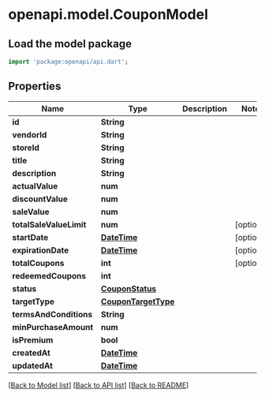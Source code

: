 # openapi.model.CouponModel

## Load the model package
```dart
import 'package:openapi/api.dart';
```

## Properties
Name | Type | Description | Notes
------------ | ------------- | ------------- | -------------
**id** | **String** |  | 
**vendorId** | **String** |  | 
**storeId** | **String** |  | 
**title** | **String** |  | 
**description** | **String** |  | 
**actualValue** | **num** |  | 
**discountValue** | **num** |  | 
**saleValue** | **num** |  | 
**totalSaleValueLimit** | **num** |  | [optional] 
**startDate** | [**DateTime**](DateTime.md) |  | [optional] 
**expirationDate** | [**DateTime**](DateTime.md) |  | [optional] 
**totalCoupons** | **int** |  | [optional] 
**redeemedCoupons** | **int** |  | 
**status** | [**CouponStatus**](CouponStatus.md) |  | 
**targetType** | [**CouponTargetType**](CouponTargetType.md) |  | 
**termsAndConditions** | **String** |  | 
**minPurchaseAmount** | **num** |  | 
**isPremium** | **bool** |  | 
**createdAt** | [**DateTime**](DateTime.md) |  | 
**updatedAt** | [**DateTime**](DateTime.md) |  | 

[[Back to Model list]](../README.md#documentation-for-models) [[Back to API list]](../README.md#documentation-for-api-endpoints) [[Back to README]](../README.md)


